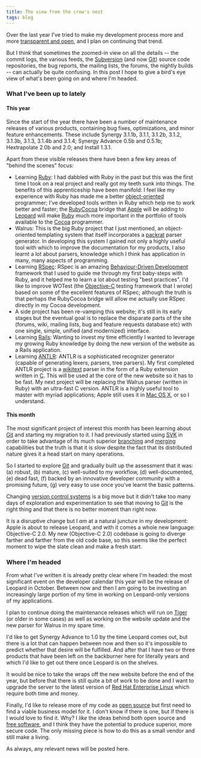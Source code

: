 ```yaml
---
title: The view from the crow's nest
tags: blog
---
```


Over the last year I've tried to make my development process more and more [transparent and open](http://wincent.com/s/progress/), and I plan on continuing that trend.

But I think that sometimes the zoomed-in view on all the details -- the commit logs, the various feeds, the [Subversion](http://wincent.com/wiki/Subversion) (and now [Git](http://wincent.com/wiki/Git)) source code repositories, the bug reports, the mailing lists, the forums, the nightly builds -- can actually be quite confusing. In this post I hope to give a bird's eye view of what's been going on and where I'm headed.

### What I've been up to lately

#### This year

Since the start of the year there have been a number of maintenance releases of various products, containing bug fixes, optimizations, and minor feature enhancements. These include Synergy 3.1.1b, 3.1.1, 3.1.2b, 3.1.2, 3.1.3b, 3.1.3, 3.1.4b and 3.1.4; Synergy Advance 0.5b and 0.5.1b; Hextrapolate 2.0b and 2.0; and Install 1.3.1.

Apart from these visible releases there have been a few key areas of "behind the scenes" focus:

-   Learning [Ruby](http://wincent.com/wiki/Ruby): I had dabbled with Ruby in the past but this was the first time I took on a real project and really got my teeth sunk into things. The benefits of this apprenticeship have been manifold: I feel like my experience with Ruby has made me a better [object-oriented](http://wincent.com/wiki/object-oriented) programmer; I've developed tools written in Ruby which help me to work better and faster; the [RubyCocoa](http://wincent.com/wiki/RubyCocoa) bridge that [Apple](http://wincent.com/wiki/Apple) will be adding to [Leopard](http://wincent.com/wiki/Leopard) will make [Ruby](http://wincent.com/wiki/Ruby) much more important in the portfolio of tools available to the [Cocoa](http://wincent.com/wiki/Cocoa) programmer.
-   Walrus: This is the big Ruby project that I just mentioned, an object-oriented templating system that itself incorporates a [packrat](http://wincent.com/wiki/packrat) parser generator. In developing this system I gained not only a highly useful tool with which to improve the documentation for my products, I also learnt a lot about parsers, knowledge which I think has application in many, many aspects of programming.
-   Learning [RSpec](http://wincent.com/wiki/RSpec): RSpec is an amazing [Behaviour-Driven Development](http://wincent.com/wiki/Behaviour-Driven%20Development) framework that I used to guide me through my first baby-steps with Ruby, and it helped me to learn a lot about testing "best practices". I'd like to improve WOTest (the [Objective-C](http://wincent.com/wiki/Objective-C) testing framework that I wrote) based on some of the excellent features of RSpec; although the truth is that perhaps the RubyCocoa bridge will allow me actually use RSpec directly in my Cocoa development.
-   A side project has been re-vamping this website; it's still in its early stages but the eventual goal is to replace the disparate parts of the site (forums, wiki, mailing lists, bug and feature requests database etc) with one single, simple, unified (and modernized) interface.
-   Learning [Rails](http://wincent.com/wiki/Rails): Wanting to invest my time efficiently I wanted to leverage my growing Ruby knowledge by doing the new version of the website as a Rails application.
-   Learning [ANTLR](http://wincent.com/wiki/ANTLR): ANTLR is a sophisticated recognizer generator (capable of generating lexers, parsers, tree parsers). My first completed ANTLR project is a [wikitext](http://wincent.com/wiki/wikitext) parser in the form of a Ruby extension written in [C](http://wincent.com/wiki/C). This will be used at the core of the new website so it has to be fast. My next project will be replacing the Walrus parser (written in Ruby) with an ultra-fast C version. ANTLR is a highly useful tool to master with myriad applications; Apple still uses it in [Mac OS X](http://wincent.com/wiki/Mac%20OS%20X), or so I understand.

#### This month

The most significant project of interest this month has been learning about [Git](http://wincent.com/wiki/Git) and starting my migration to it. I had previously started using [SVK](http://wincent.com/wiki/SVK) in order to take advantage of its much superior [branching](http://wincent.com/wiki/branching) and [merging](http://wincent.com/wiki/merging) capabilities but the truth is that it is _slow_ despite the fact that its distributed nature gives it a head start on many operations.

So I started to explore [Git](http://wincent.com/wiki/Git) and gradually built up the assessment that it was: (a) robust, (b) mature, (c) well-suited to my workflow, (d) well-documented, (e) dead fast, (f) backed by an innovative developer community with a promising future, (g) very easy to use once you've learnt the basic patterns.

Changing [version control systems](http://wincent.com/wiki/version%20control%20systems) is a big move but it didn't take too many days of exploration and experimentation to see that moving to [Git](http://wincent.com/wiki/Git) is the right thing and that there is no better moment than right now.

It _is_ a disruptive change but I _am_ at a natural juncture in my development: Apple is about to release Leopard, and with it comes a whole new language: Objective-C 2.0. My new (Objective-C 2.0) codebase is going to diverge farther and farther from the old code base, so this seems like the perfect moment to wipe the slate clean and make a fresh start.

### Where I'm headed

From what I've written it is already pretty clear where I'm headed: the most significant event on the developer calendar this year will be the release of Leopard in October. Between now and then I am going to be investing an increasingly large portion of my time in working on Leopard-only versions of my applications.

I plan to continue doing the maintenance releases which will run on [Tiger](http://wincent.com/wiki/Tiger) (or older in some cases) as well as working on the website update and the new parser for Walrus in my spare time.

I'd like to get Synergy Advance to 1.0 by the time Leopard comes out, but there is a lot that can happen between now and then so it's impossible to predict whether that desire will be fulfilled. And after that I have two or three products that have been left on the backburner here for literally years and which I'd like to get out there once Leopard is on the shelves.

It would be nice to take the wraps off the new website before the end of the year, but before that there is still quite a bit of work to be done and I want to upgrade the server to the latest version of [Red Hat Enterprise Linux](http://wincent.com/wiki/Red%20Hat%20Enterprise%20Linux) which require both time and money.

Finally, I'd like to release more of my code as [open source](http://wincent.com/wiki/open%20source) but first need to find a viable business model for it. I don't know if there is one, but if there is I would love to find it. Why? I _like_ the ideas behind both open source and [free software](http://wincent.com/wiki/free%20software), and I think they have the potential to produce superior, more secure code. The only missing piece is how to do this as a small vendor and still make a living.

As always, any relevant news will be posted here.
